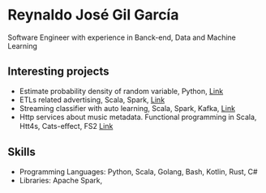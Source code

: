 # Reynaldo José Gil García

Software Engineer with experience in Banck-end, Data and Machine Learning

## Interesting projects

- Estimate probability density of random variable, Python, [Link](https://gitlab.com/gilcu2/kernel_density)
- ETLs related advertising, Scala, Spark, [Link](https://gitlab.com/gilcu2/advertizing_spark)
- Streaming classifier with auto learning, Scala, Spark, Kafka, [Link](https://gitlab.com/gilcu2/streaming_classifier)
- Http services about music metadata. Functional programming in Scala, Htt4s, Cats-eﬀect, FS2 [Link](https://github.com/gilcu2/music_metadata)

## Skills

- Programming Languages: Python, Scala, Golang, Bash, Kotlin, Rust, C#
- Libraries: Apache Spark, 
